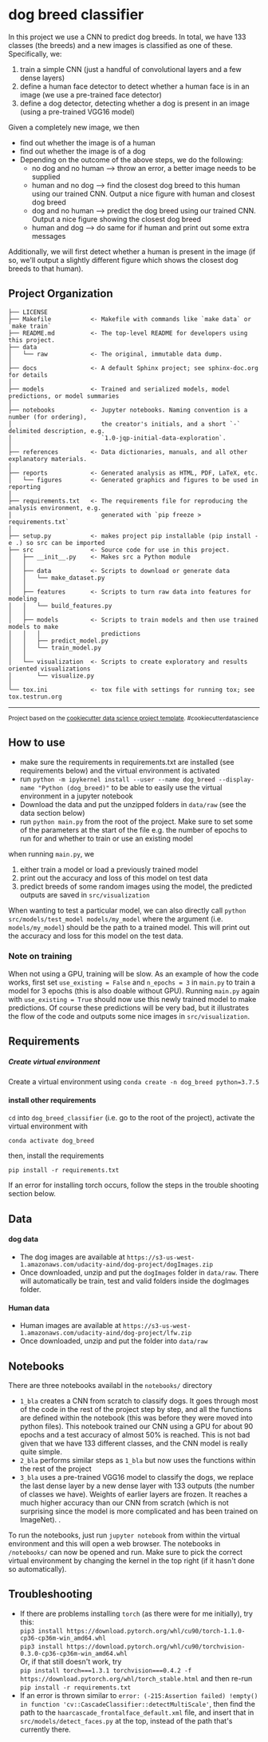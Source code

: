 dog breed classifier
==============================

In this project we use a CNN to predict dog breeds. In total, we have 133 classes (the breeds) and a new images is classified as one of these. Specifically, we:

1. train a simple CNN (just a handful of convolutional layers and a few dense layers)
2. define a human face detector to detect whether a human face is in an image (we use a pre-trained face detector)
3. define a dog detector, detecting whether a dog is present in an image (using a pre-trained VGG16 model)

Given a completely new image, we then
* find out whether the image is of a human
* find out whether the image is of a dog
* Depending on the outcome of the above steps, we do the following:  
    * no dog and no human --> throw an error, a better image needs to be supplied
    * human and no dog    --> find the closest dog breed to this human using our trained CNN. Output a nice figure with human and closest dog breed
    * dog and no human --> predict the dog breed using our trained CNN. Output a nice figure showing the closest dog breed
    * human and dog --> do same for if human and print out some extra messages
    
  

Additionally, we will first detect whether a human is present in the image (if so, we'll output a slightly different figure which shows the closest dog breeds to that human). 

Project Organization
------------

    ├── LICENSE
    ├── Makefile           <- Makefile with commands like `make data` or `make train`
    ├── README.md          <- The top-level README for developers using this project.
    ├── data
    │   └── raw            <- The original, immutable data dump.
    │
    ├── docs               <- A default Sphinx project; see sphinx-doc.org for details
    │
    ├── models             <- Trained and serialized models, model predictions, or model summaries
    │
    ├── notebooks          <- Jupyter notebooks. Naming convention is a number (for ordering),
    │                         the creator's initials, and a short `-` delimited description, e.g.
    │                         `1.0-jqp-initial-data-exploration`.
    │
    ├── references         <- Data dictionaries, manuals, and all other explanatory materials.
    │
    ├── reports            <- Generated analysis as HTML, PDF, LaTeX, etc.
    │   └── figures        <- Generated graphics and figures to be used in reporting
    │
    ├── requirements.txt   <- The requirements file for reproducing the analysis environment, e.g.
    │                         generated with `pip freeze > requirements.txt`
    │
    ├── setup.py           <- makes project pip installable (pip install -e .) so src can be imported
    ├── src                <- Source code for use in this project.
    │   ├── __init__.py    <- Makes src a Python module
    │   │
    │   ├── data           <- Scripts to download or generate data
    │   │   └── make_dataset.py
    │   │
    │   ├── features       <- Scripts to turn raw data into features for modeling
    │   │   └── build_features.py
    │   │
    │   ├── models         <- Scripts to train models and then use trained models to make
    │   │   │                 predictions
    │   │   ├── predict_model.py
    │   │   └── train_model.py
    │   │
    │   └── visualization  <- Scripts to create exploratory and results oriented visualizations
    │       └── visualize.py
    │
    └── tox.ini            <- tox file with settings for running tox; see tox.testrun.org


--------

<p><small>Project based on the <a target="_blank" href="https://drivendata.github.io/cookiecutter-data-science/">cookiecutter data science project template</a>. #cookiecutterdatascience</small></p>

## How to use

* make sure the requirements in requirements.txt are installed (see requirements below) and the virtual environment is activated
* run `python -m ipykernel install --user --name dog_breed --display-name "Python (dog_breed)"` to be able to easily use the virtual environment in a jupyter notebook
* Download the data and put the unzipped folders in `data/raw` (see the data section below)
* run `python main.py` from the root of the project. Make sure to set some of the parameters at the start of the file e.g. the number of epochs to run for and whether to train or use an existing model

when running `main.py`, we 
1. either train a model or load a previously trained model
2. print out the accuracy and loss of this model on test data
3. predict breeds of some random images using the model, the predicted outputs are saved in `src/visualization`

When wanting to test a particular model, we can also directly call `python src/models/test_model models/my_model` where the argument (i.e. `models/my_model`) should be the path to a trained model. This will print out the accuracy and loss for this model on the test data. 

### Note on training
When not using a GPU, training will be slow. As an example of how the code works, first set `use_existing = False` and `n_epochs = 3` in `main.py` to train a model for 3 epochs (this is also doable without GPU). Running `main.py` again with `use_existing = True` should now use this newly trained model to make predictions. Of course these predictions will be very bad, but it illustrates the flow of the code and outputs some nice images in `src/visualization`.

## Requirements


##### Create virtual environment
Create a virtual environment using
`conda create -n dog_breed python=3.7.5`

#### install other requirements
`cd` into `dog_breed_classifier` (i.e. go to the root of the project), activate the virtual environment with 

`conda activate dog_breed`

then, install the requirements  

`pip install -r requirements.txt`

If an error for installing torch occurs, follow the steps in the trouble shooting section below.

## Data
#### dog data

* The dog images are available at 
`https://s3-us-west-1.amazonaws.com/udacity-aind/dog-project/dogImages.zip` 
* Once downloaded, unzip and put the `dogImages` folder in `data/raw`. There will automatically be train, test and valid folders inside the dogImages folder.

#### Human data
* Human images are available at 
`https://s3-us-west-1.amazonaws.com/udacity-aind/dog-project/lfw.zip`
* Once downloaded, unzip and put the folder into `data/raw`

## Notebooks

There are three notebooks availabl in the `notebooks/` directory
* `1_bla` creates a CNN from scratch to classify dogs. It goes through most of the code in the rest of the project step by step, and all the functions are defined within the notebook (this was before they were moved into python files). This notebook trained our CNN using a GPU for about 90 epochs and a test accuracy of almost 50% is reached. This is not bad given that we have 133 different classes, and the CNN model is really quite simple. 
* `2_bla` performs similar steps as `1_bla` but now uses the functions within the rest of the project
* `3_bla` uses a pre-trained VGG16 model to classify the dogs, we replace the last dense layer by a new dense layer with 133 outputs (the number of classes we have). Weights of earlier layers are frozen. It reaches a much higher accuracy than our CNN from scratch (which is not surprising since the model is more complicated and has been trained on ImageNet). . 

To run the notebooks, just run `jupyter notebook` from within the virtual environment and this will open a web browser. The notebooks in `/notebooks/` can now be opened and run. Make sure to pick the correct virtual environment by changing the kernel in the top right (if it hasn't done so automatically). 



## Troubleshooting

* If there are problems installing `torch` (as there were for me initially), try this:  
`pip3 install https://download.pytorch.org/whl/cu90/torch-1.1.0-cp36-cp36m-win_amd64.whl`  
`pip3 install https://download.pytorch.org/whl/cu90/torchvision-0.3.0-cp36-cp36m-win_amd64.whl`  
Or, if that still doesn't work, try  
`pip install torch===1.3.1 torchvision===0.4.2 -f https://download.pytorch.org/whl/torch_stable.html`
and then re-run `pip install -r requirements.txt`
* If an error is thrown similar to `error: (-215:Assertion failed) !empty() in function 'cv::CascadeClassifier::detectMultiScale'`, then find the path to the `haarcascade_frontalface_default.xml` file, and insert that in `src/models/detect_faces.py` at the top, instead of the path that's currently there.
